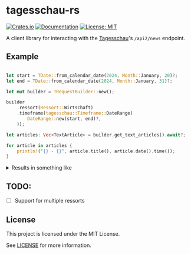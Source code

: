 # tagesschau-rs

<!-- [![Build Status]()]() -->
[![Crates.io](https://img.shields.io/crates/v/tagesschau)](https://crates.io/crates/tagesschau)
[![Documentation](https://img.shields.io/docsrs/tagesschau)](https://docs.rs/tagesschau/)
[![License: MIT](https://img.shields.io/crates/l/tagesschau)](LICENSE)

<!-- cargo-rdme start -->

A client library for interacting with the [Tagesschau](https://www.tagesschau.de)'s `/api2/news` endpoint.

## Example
```rust

let start = TDate::from_calendar_date(2024, Month::January, 20)?;
let end = TDate::from_calendar_date(2024, Month::January, 31)?;

let mut builder = TRequestBuilder::new();

builder
    .ressort(Ressort::Wirtschaft)
    .timeframe(tagesschau::Timeframe::DateRange(
        DateRange::new(start, end)?,
    ));

let articles: Vec<TextArticle> = builder.get_text_articles().await?;

for article in articles {
    println!("{} - {}", article.title(), article.date().time());
}

```
<details><summary>Results in something like</summary>

```rust
Gesetzlicher Mindestlohn zeigt positive Wirkung - 14:52:03.304
E-Autos werden beliebter – nur nicht in Deutschland - 17:07:02.836
Fed lässt Leitzins erneut unverändert - 20:50:58.427
Fed enttäuscht Zinshoffnungen - 22:16:27.875
...
```
</details>

<!-- cargo-rdme end -->

## TODO:
- [ ] Support for multiple ressorts

## License

This project is licensed under the MIT License.

See [LICENSE](LICENSE) for more information.